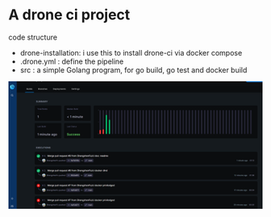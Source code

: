 # A drone ci project
code structure

- drone-installation: i use this to install drone-ci via docker compose
- .drone.yml        : define the pipeline
- src               : a simple Golang program, for go build, go test and docker build


![drone ci](./drone-ci.png "drone ci snapshot")
